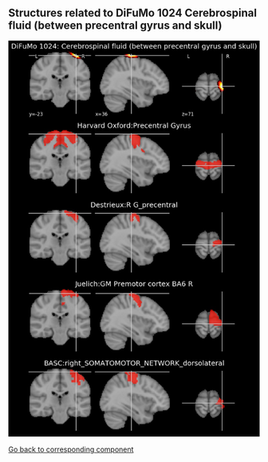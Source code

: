 


## Structures related to DiFuMo 1024 Cerebrospinal fluid (between precentral gyrus and skull)

![44](44.jpg "Structures related to DiFuMo 1024 Cerebrospinal fluid (between precentral gyrus and skull)")

[Go back to corresponding component](https://parietal-inria.github.io/DiFuMo/1024/html/44.html)